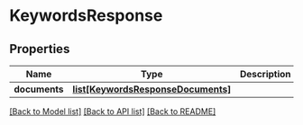 # KeywordsResponse

## Properties
Name | Type | Description | Notes
------------ | ------------- | ------------- | -------------
**documents** | [**list[KeywordsResponseDocuments]**](KeywordsResponseDocuments.md) |  | [optional] 

[[Back to Model list]](../README.md#documentation-for-models) [[Back to API list]](../README.md#documentation-for-api-endpoints) [[Back to README]](../README.md)


